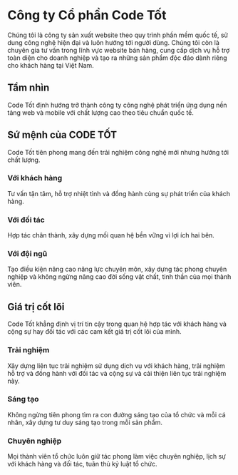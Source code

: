 # Công ty Cổ phần Code Tốt

Chúng tôi là công ty sản xuất website theo quy trình phần mềm quốc tế, sử dung công nghệ hiện đại và luôn hướng tới người dùng.
Chúng tôi còn là chuyên gia tư vấn trong lĩnh vực website bán hàng, cung cấp dịch vụ hỗ trợ toàn diện cho doanh nghiệp và tạo ra những sản phẩm độc đáo dành riêng cho khách hàng tại Việt Nam.

## Tầm nhìn

Code Tốt định hướng trở thành công ty công nghệ phát triển ứng dụng nền tảng web và mobile với chất lượng cao theo tiêu chuẩn quốc tế.

## Sứ mệnh của CODE TỐT

Code Tốt tiên phong mang đến trải nghiệm công nghệ mới nhưng hướng tới chất lượng.

### Với khách hàng

Tư vấn tận tâm, hỗ trợ nhiệt tình và đồng hành cùng sự phát triển của khách hàng.

### Với đối tác

Hợp tác chân thành, xây dựng mối quan hệ bền vững vì lợi ích hai bên.

### Với đội ngũ

Tạo điều kiện nâng cao năng lực chuyên môn, xây dựng tác phong chuyên nghiệp và không ngừng nâng cao đời sống vật chất, tinh thần của mọi thành viên.

## Giá trị cốt lõi

Code Tốt khẳng định vị trí tin cậy trong quan hệ hợp tác với khách hàng và cộng sự hay đối tác với các cam kết giá trị cốt lõi của mình.

### Trải nghiệm

Xây dựng liên tục trải nghiệm sử dụng dịch vụ với khách hàng, trải nghiệm hỗ trợ và đồng hành với đối tác và cộng sự và cải thiện liên tục trải nghiệm này.

### Sáng tạo

Không ngừng tiên phong tìm ra con đường sáng tạo của tổ chức và mỗi cá nhân, xây dựng tư duy sáng tạo trong mỗi sản phẩm.

### Chuyên nghiệp

Mọi thành viên tổ chức luôn giữ tác phong làm việc chuyên nghiệp, lịch sự với khách hàng và đối tác, tuân thủ kỷ luật tổ chức.
